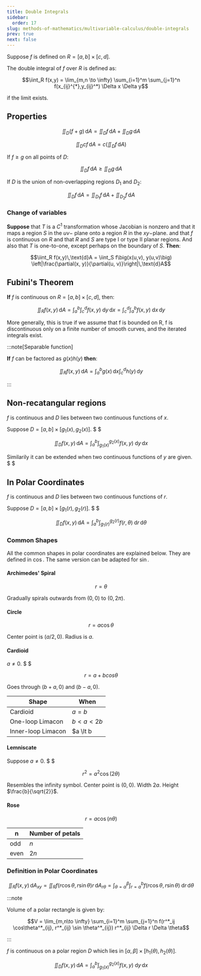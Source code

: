 ```yaml
---
title: Double Integrals
sidebar:
  order: 17
slug: methods-of-mathematics/multivariable-calculus/double-integrals
prev: true
next: false
---
```


Suppose $f$ is defined on $R = [a,b] \times [c,d]$.

The double integral of $f$ over $R$ is defined as:

```math
\iint_R f(x,y) = \lim_{m,n \to \infty} \sum_{i=1}^m \sum_{j=1}^n f(x_{ij}^{*},y_{ij}^*) \Delta x \Delta y
```

if the limit exists.

## Properties

```math
\iint_D (f + g)\,\text{d}A =
\iint_D f\,\text{d}A +
\iint_D g\,\text{d}A
```

```math
\iint_D cf\,\text{d}A =
c\left(\iint_D f\,\text{d}A\right)
```

If $f \ge g$ on all points of $D$:

```math
\iint_D f\,\text{d}A \ge
\iint_D g\,\text{d}A
```

If $D$ is the union of non-overlapping regions $D_1$ and $D_2$:

```math
\iint_D f\,\text{d}A =
\iint_{D_1} f\,\text{d}A +
\iint_{D_2} f\,\text{d}A
```

### Change of variables

**Suppose** that $T$ is a $C^1$ transformation whose Jacobian is nonzero and that it maps a region
$S$ in the $uv$− plane onto a region $R$ in the $xy$−plane. and that $f$ is continuous on $R$ and that $R$ and $S$ are type I or type II planar regions. And also that $T$ is one-to-one, except perhaps on the boundary of $S$. **Then**:

```math
\iint_R f(x,y)\,\text{d}A =
\iint_S f\big(x(u,v), y(u,v)\big) \left|\frac{\partial(x, y)}{\partial(u, v)}\right|\,\text{d}A
```

## Fubini's Theorem

**If** $f$ is continuous on $R = [a,b] \times [c,d]$, then:

```math
\iint_R f(x,y)\,\text{d}A =
\int_a^b \int_c^d f(x,y)\;\text{d}y\,\text{d}x =
\int_c^d \int_a^b f(x,y)\;\text{d}x\,\text{d}y
```

More generally, this is true if we assume that f is bounded on R, f is discontinuous only on a finite number of
smooth curves, and the iterated integrals exist.

:::note[Separable function]

**If** $f$ can be factored as $g(x)h(y)$ **then**:

```math
\iint_R f(x,y)\,\text{d}A =\int_a^b g(x)\,\text{d}x \int_c^d h(y)\,\text{d}y
```

:::

## Non-recatangular regions

$f$ is continuous and $D$ lies between two continuous functions of $x$.

Suppose $D = [a,b] \times [g_1(x), g_2(x)]$. $ $

```math
\iint_D f(x,y)\,\text{d}A =\int_a^b \int_{g_1(x)}^{g_2(x)} f(x,y)\;\text{d}y\,\text{d}x
```

Similarily it can be extended when two continuous functions of $y$ are given. $ $

## In Polar Coordinates

$f$ is continuous and $D$ lies between two continuous functions of $r$.

Suppose $D = [a,b] \times [g_1(r), g_2(r)]$. $ $

```math
\iint_D f(x,y)\,\text{d}A =\int_a^b \int_{g_1(r)}^{g_2(r)} f(r,\theta)\;\text{d}r\,\text{d}\theta
```

### Common Shapes

All the common shapes in polar coordinates are explained below. They are defined in $\cos$. The same version can be adapted for $\sin$.

#### Archimedes' Spiral

```math
r=\theta
```

Gradually spirals outwards from $(0,0)$ to $(0, 2\pi)$.

#### Circle

```math
r=a\cos\theta
```

Center point is $(a/2,0)$. Radius is $a$.

#### Cardioid

$a\neq 0$. $ $

```math
r=a+bcos\theta
```

Goes through $(b+a,0)$ and $(b-a,0)$.

| Shape              | When             |
| ------------------ | ---------------- |
| Cardioid           | $a=b$            |
| One-loop Limacon   | $b \lt a \lt 2b$ |
| Inner-loop Limacon | $a \lt b         |

#### Lemniscate

Suppose $a\neq 0$. $ $

```math
r^2 = a^2 \cos(2\theta)
```

Resembles the infinity symbol. Center point is $(0,0)$. Width $2a$. Height $\frac{b}{\sqrt{2}}$.

#### Rose

```math
r = a \cos (n\theta)
```

| n    | Number of petals |
| ---- | ---------------- |
| odd  | $n$              |
| even | $2n$             |


### Definition in Polar Coordinates

```math
\iint_R f(x,y)\,\text{d}A_{xy}=
\iint_R f(r \cos\theta, r \sin\theta)r \,\text{d}A_{r\theta}=
\int_{\theta=\alpha}^\beta \int_{r=a}^{b} f(r\cos\theta,r\sin\theta)\;\text{d}r\,\text{d}\theta
```

:::note

Volume of a polar rectangle is given by:

```math
V = \lim_{m,n\to \infty}
\sum_{i=1}^m 
\sum_{j=1}^n
f(r^*_ij \cos\theta^*_{ij}, r^*_{ij} \sin \theta^*_{ij})
r^*_{ij}
\Delta r \Delta \theta
```

:::

$f$ is continuous on a polar region $D$ which lies in $[\alpha,\beta]\times[h_1(\theta),h_2(\theta)]$.

```math
\iint_D f(x,y)\,\text{d}A =\int_a^b \int_{g_1(x)}^{g_2(x)} f(x,y)\;\text{d}y\,\text{d}x
```
